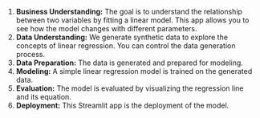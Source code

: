 1. **Business Understanding:** The goal is to understand the relationship between two variables by fitting a linear model. This app allows you to see how the model changes with different parameters.
2. **Data Understanding:** We generate synthetic data to explore the concepts of linear regression. You can control the data generation process.
3. **Data Preparation:** The data is generated and prepared for modeling.
4. **Modeling:** A simple linear regression model is trained on the generated data.
5. **Evaluation:** The model is evaluated by visualizing the regression line and its equation.
6. **Deployment:** This Streamlit app is the deployment of the model.